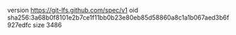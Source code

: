 version https://git-lfs.github.com/spec/v1
oid sha256:3a68b0f8101e2b7ce1f11bb0b23e80eb85d58860a8c1a1b067aed3b6f927edfc
size 3486
